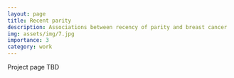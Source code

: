 ```yaml
---
layout: page
title: Recent parity
description: Associations between recency of parity and breast cancer
img: assets/img/7.jpg
importance: 3
category: work
---
```


Project page TBD
